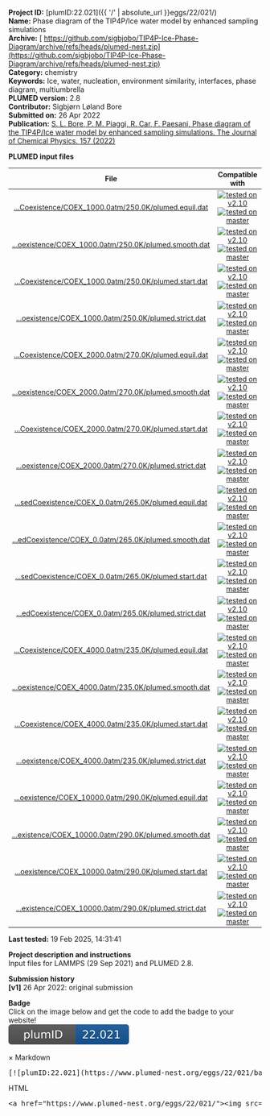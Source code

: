 **Project ID:** [plumID:22.021]({{ '/' | absolute_url }}eggs/22/021/)  
**Name:**  Phase diagram of the TIP4P/Ice water model by enhanced sampling simulations  
**Archive:** [ https://github.com/sigbjobo/TIP4P-Ice-Phase-Diagram/archive/refs/heads/plumed-nest.zip](https://github.com/sigbjobo/TIP4P-Ice-Phase-Diagram/archive/refs/heads/plumed-nest.zip)  
**Category:**  chemistry  
**Keywords:**  Ice, water, nucleation, environment similarity, interfaces, phase diagram, multiumbrella  
**PLUMED version:**  2.8  
**Contributor:**  Sigbjørn Løland Bore  
**Submitted on:** 26 Apr 2022  
**Publication:** [S. L. Bore, P. M. Piaggi, R. Car, F. Paesani, Phase diagram of the TIP4P/Ice water model by enhanced sampling simulations. The Journal of Chemical Physics. 157 (2022)](http://dx.doi.org/10.1063/5.0097463)  
  
**PLUMED input files**  
  
| File     | Compatible with |  
|:--------:|:--------:|  
| [...Coexistence/COEX_1000.0atm/250.0K/plumed.equil.dat](./data/IceII-Liquid/5-BiasedCoexistence/COEX_1000.0atm/250.0K/plumed.equil.dat.md) |  [![tested on v2.10](https://img.shields.io/badge/v2.10-passing-green.svg)](data/IceII-Liquid/5-BiasedCoexistence/COEX_1000.0atm/250.0K/plumed.equil.dat.plumed.stderr) [![tested on master](https://img.shields.io/badge/master-passing-green.svg)](data/IceII-Liquid/5-BiasedCoexistence/COEX_1000.0atm/250.0K/plumed.equil.dat.plumed_master.stderr) |  
| [...oexistence/COEX_1000.0atm/250.0K/plumed.smooth.dat](./data/IceII-Liquid/5-BiasedCoexistence/COEX_1000.0atm/250.0K/plumed.smooth.dat.md) |  [![tested on v2.10](https://img.shields.io/badge/v2.10-passing-green.svg)](data/IceII-Liquid/5-BiasedCoexistence/COEX_1000.0atm/250.0K/plumed.smooth.dat.plumed.stderr) [![tested on master](https://img.shields.io/badge/master-passing-green.svg)](data/IceII-Liquid/5-BiasedCoexistence/COEX_1000.0atm/250.0K/plumed.smooth.dat.plumed_master.stderr) |  
| [...Coexistence/COEX_1000.0atm/250.0K/plumed.start.dat](./data/IceII-Liquid/5-BiasedCoexistence/COEX_1000.0atm/250.0K/plumed.start.dat.md) |  [![tested on v2.10](https://img.shields.io/badge/v2.10-passing-green.svg)](data/IceII-Liquid/5-BiasedCoexistence/COEX_1000.0atm/250.0K/plumed.start.dat.plumed.stderr) [![tested on master](https://img.shields.io/badge/master-passing-green.svg)](data/IceII-Liquid/5-BiasedCoexistence/COEX_1000.0atm/250.0K/plumed.start.dat.plumed_master.stderr) |  
| [...oexistence/COEX_1000.0atm/250.0K/plumed.strict.dat](./data/IceII-Liquid/5-BiasedCoexistence/COEX_1000.0atm/250.0K/plumed.strict.dat.md) |  [![tested on v2.10](https://img.shields.io/badge/v2.10-passing-green.svg)](data/IceII-Liquid/5-BiasedCoexistence/COEX_1000.0atm/250.0K/plumed.strict.dat.plumed.stderr) [![tested on master](https://img.shields.io/badge/master-passing-green.svg)](data/IceII-Liquid/5-BiasedCoexistence/COEX_1000.0atm/250.0K/plumed.strict.dat.plumed_master.stderr) |  
| [...Coexistence/COEX_2000.0atm/270.0K/plumed.equil.dat](./data/IceIII-Liquid/5-BiasedCoexistence/COEX_2000.0atm/270.0K/plumed.equil.dat.md) |  [![tested on v2.10](https://img.shields.io/badge/v2.10-passing-green.svg)](data/IceIII-Liquid/5-BiasedCoexistence/COEX_2000.0atm/270.0K/plumed.equil.dat.plumed.stderr) [![tested on master](https://img.shields.io/badge/master-passing-green.svg)](data/IceIII-Liquid/5-BiasedCoexistence/COEX_2000.0atm/270.0K/plumed.equil.dat.plumed_master.stderr) |  
| [...oexistence/COEX_2000.0atm/270.0K/plumed.smooth.dat](./data/IceIII-Liquid/5-BiasedCoexistence/COEX_2000.0atm/270.0K/plumed.smooth.dat.md) |  [![tested on v2.10](https://img.shields.io/badge/v2.10-passing-green.svg)](data/IceIII-Liquid/5-BiasedCoexistence/COEX_2000.0atm/270.0K/plumed.smooth.dat.plumed.stderr) [![tested on master](https://img.shields.io/badge/master-passing-green.svg)](data/IceIII-Liquid/5-BiasedCoexistence/COEX_2000.0atm/270.0K/plumed.smooth.dat.plumed_master.stderr) |  
| [...Coexistence/COEX_2000.0atm/270.0K/plumed.start.dat](./data/IceIII-Liquid/5-BiasedCoexistence/COEX_2000.0atm/270.0K/plumed.start.dat.md) |  [![tested on v2.10](https://img.shields.io/badge/v2.10-passing-green.svg)](data/IceIII-Liquid/5-BiasedCoexistence/COEX_2000.0atm/270.0K/plumed.start.dat.plumed.stderr) [![tested on master](https://img.shields.io/badge/master-passing-green.svg)](data/IceIII-Liquid/5-BiasedCoexistence/COEX_2000.0atm/270.0K/plumed.start.dat.plumed_master.stderr) |  
| [...oexistence/COEX_2000.0atm/270.0K/plumed.strict.dat](./data/IceIII-Liquid/5-BiasedCoexistence/COEX_2000.0atm/270.0K/plumed.strict.dat.md) |  [![tested on v2.10](https://img.shields.io/badge/v2.10-passing-green.svg)](data/IceIII-Liquid/5-BiasedCoexistence/COEX_2000.0atm/270.0K/plumed.strict.dat.plumed.stderr) [![tested on master](https://img.shields.io/badge/master-passing-green.svg)](data/IceIII-Liquid/5-BiasedCoexistence/COEX_2000.0atm/270.0K/plumed.strict.dat.plumed_master.stderr) |  
| [...sedCoexistence/COEX_0.0atm/265.0K/plumed.equil.dat](./data/IceIh-Liquid/4-BiasedCoexistence/COEX_0.0atm/265.0K/plumed.equil.dat.md) |  [![tested on v2.10](https://img.shields.io/badge/v2.10-passing-green.svg)](data/IceIh-Liquid/4-BiasedCoexistence/COEX_0.0atm/265.0K/plumed.equil.dat.plumed.stderr) [![tested on master](https://img.shields.io/badge/master-passing-green.svg)](data/IceIh-Liquid/4-BiasedCoexistence/COEX_0.0atm/265.0K/plumed.equil.dat.plumed_master.stderr) |  
| [...edCoexistence/COEX_0.0atm/265.0K/plumed.smooth.dat](./data/IceIh-Liquid/4-BiasedCoexistence/COEX_0.0atm/265.0K/plumed.smooth.dat.md) |  [![tested on v2.10](https://img.shields.io/badge/v2.10-passing-green.svg)](data/IceIh-Liquid/4-BiasedCoexistence/COEX_0.0atm/265.0K/plumed.smooth.dat.plumed.stderr) [![tested on master](https://img.shields.io/badge/master-passing-green.svg)](data/IceIh-Liquid/4-BiasedCoexistence/COEX_0.0atm/265.0K/plumed.smooth.dat.plumed_master.stderr) |  
| [...sedCoexistence/COEX_0.0atm/265.0K/plumed.start.dat](./data/IceIh-Liquid/4-BiasedCoexistence/COEX_0.0atm/265.0K/plumed.start.dat.md) |  [![tested on v2.10](https://img.shields.io/badge/v2.10-passing-green.svg)](data/IceIh-Liquid/4-BiasedCoexistence/COEX_0.0atm/265.0K/plumed.start.dat.plumed.stderr) [![tested on master](https://img.shields.io/badge/master-passing-green.svg)](data/IceIh-Liquid/4-BiasedCoexistence/COEX_0.0atm/265.0K/plumed.start.dat.plumed_master.stderr) |  
| [...edCoexistence/COEX_0.0atm/265.0K/plumed.strict.dat](./data/IceIh-Liquid/4-BiasedCoexistence/COEX_0.0atm/265.0K/plumed.strict.dat.md) |  [![tested on v2.10](https://img.shields.io/badge/v2.10-passing-green.svg)](data/IceIh-Liquid/4-BiasedCoexistence/COEX_0.0atm/265.0K/plumed.strict.dat.plumed.stderr) [![tested on master](https://img.shields.io/badge/master-passing-green.svg)](data/IceIh-Liquid/4-BiasedCoexistence/COEX_0.0atm/265.0K/plumed.strict.dat.plumed_master.stderr) |  
| [...Coexistence/COEX_4000.0atm/235.0K/plumed.equil.dat](./data/IceV-Liquid/4-BiasedCoexistence/COEX_4000.0atm/235.0K/plumed.equil.dat.md) |  [![tested on v2.10](https://img.shields.io/badge/v2.10-passing-green.svg)](data/IceV-Liquid/4-BiasedCoexistence/COEX_4000.0atm/235.0K/plumed.equil.dat.plumed.stderr) [![tested on master](https://img.shields.io/badge/master-passing-green.svg)](data/IceV-Liquid/4-BiasedCoexistence/COEX_4000.0atm/235.0K/plumed.equil.dat.plumed_master.stderr) |  
| [...oexistence/COEX_4000.0atm/235.0K/plumed.smooth.dat](./data/IceV-Liquid/4-BiasedCoexistence/COEX_4000.0atm/235.0K/plumed.smooth.dat.md) |  [![tested on v2.10](https://img.shields.io/badge/v2.10-passing-green.svg)](data/IceV-Liquid/4-BiasedCoexistence/COEX_4000.0atm/235.0K/plumed.smooth.dat.plumed.stderr) [![tested on master](https://img.shields.io/badge/master-passing-green.svg)](data/IceV-Liquid/4-BiasedCoexistence/COEX_4000.0atm/235.0K/plumed.smooth.dat.plumed_master.stderr) |  
| [...Coexistence/COEX_4000.0atm/235.0K/plumed.start.dat](./data/IceV-Liquid/4-BiasedCoexistence/COEX_4000.0atm/235.0K/plumed.start.dat.md) |  [![tested on v2.10](https://img.shields.io/badge/v2.10-passing-green.svg)](data/IceV-Liquid/4-BiasedCoexistence/COEX_4000.0atm/235.0K/plumed.start.dat.plumed.stderr) [![tested on master](https://img.shields.io/badge/master-passing-green.svg)](data/IceV-Liquid/4-BiasedCoexistence/COEX_4000.0atm/235.0K/plumed.start.dat.plumed_master.stderr) |  
| [...oexistence/COEX_4000.0atm/235.0K/plumed.strict.dat](./data/IceV-Liquid/4-BiasedCoexistence/COEX_4000.0atm/235.0K/plumed.strict.dat.md) |  [![tested on v2.10](https://img.shields.io/badge/v2.10-passing-green.svg)](data/IceV-Liquid/4-BiasedCoexistence/COEX_4000.0atm/235.0K/plumed.strict.dat.plumed.stderr) [![tested on master](https://img.shields.io/badge/master-passing-green.svg)](data/IceV-Liquid/4-BiasedCoexistence/COEX_4000.0atm/235.0K/plumed.strict.dat.plumed_master.stderr) |  
| [...oexistence/COEX_10000.0atm/290.0K/plumed.equil.dat](./data/IceVI-Liquid/5-BiasedCoexistence/COEX_10000.0atm/290.0K/plumed.equil.dat.md) |  [![tested on v2.10](https://img.shields.io/badge/v2.10-passing-green.svg)](data/IceVI-Liquid/5-BiasedCoexistence/COEX_10000.0atm/290.0K/plumed.equil.dat.plumed.stderr) [![tested on master](https://img.shields.io/badge/master-passing-green.svg)](data/IceVI-Liquid/5-BiasedCoexistence/COEX_10000.0atm/290.0K/plumed.equil.dat.plumed_master.stderr) |  
| [...existence/COEX_10000.0atm/290.0K/plumed.smooth.dat](./data/IceVI-Liquid/5-BiasedCoexistence/COEX_10000.0atm/290.0K/plumed.smooth.dat.md) |  [![tested on v2.10](https://img.shields.io/badge/v2.10-passing-green.svg)](data/IceVI-Liquid/5-BiasedCoexistence/COEX_10000.0atm/290.0K/plumed.smooth.dat.plumed.stderr) [![tested on master](https://img.shields.io/badge/master-passing-green.svg)](data/IceVI-Liquid/5-BiasedCoexistence/COEX_10000.0atm/290.0K/plumed.smooth.dat.plumed_master.stderr) |  
| [...oexistence/COEX_10000.0atm/290.0K/plumed.start.dat](./data/IceVI-Liquid/5-BiasedCoexistence/COEX_10000.0atm/290.0K/plumed.start.dat.md) |  [![tested on v2.10](https://img.shields.io/badge/v2.10-passing-green.svg)](data/IceVI-Liquid/5-BiasedCoexistence/COEX_10000.0atm/290.0K/plumed.start.dat.plumed.stderr) [![tested on master](https://img.shields.io/badge/master-passing-green.svg)](data/IceVI-Liquid/5-BiasedCoexistence/COEX_10000.0atm/290.0K/plumed.start.dat.plumed_master.stderr) |  
| [...existence/COEX_10000.0atm/290.0K/plumed.strict.dat](./data/IceVI-Liquid/5-BiasedCoexistence/COEX_10000.0atm/290.0K/plumed.strict.dat.md) |  [![tested on v2.10](https://img.shields.io/badge/v2.10-passing-green.svg)](data/IceVI-Liquid/5-BiasedCoexistence/COEX_10000.0atm/290.0K/plumed.strict.dat.plumed.stderr) [![tested on master](https://img.shields.io/badge/master-passing-green.svg)](data/IceVI-Liquid/5-BiasedCoexistence/COEX_10000.0atm/290.0K/plumed.strict.dat.plumed_master.stderr) |  
  
**Last tested:**  19 Feb 2025, 14:31:41
  
**Project description and instructions**  
Input files for LAMMPS (29 Sep 2021) and PLUMED 2.8.  

  
**Submission history**  
**[v1]** 26 Apr 2022: original submission  
  
**Badge**  
Click on the image below and get the code to add the badge to your website!  
<img src="./badge.svg" alt="plumeDnest:22.021" id="myBtn" class="badge">
<div id="myModal" class="modal">
  <div class="modal-content">
    <span class="close">&times;</span>
    Markdown<pre>[![plumID:22.021](https://www.plumed-nest.org/eggs/22/021/badge.svg)](https://www.plumed-nest.org/eggs/22/021/)</pre>
    HTML<pre>&lt;a href="https://www.plumed-nest.org/eggs/22/021/"&gt;&lt;img src="https://www.plumed-nest.org/eggs/22/021/badge.svg" alt="plumID:22.021"&gt;&lt;/a&gt;</pre>
  </div>
</div>
